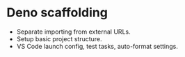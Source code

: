 # Deno scaffolding

- Separate importing from external URLs.
- Setup basic project structure.
- VS Code launch config, test tasks, auto-format settings.
